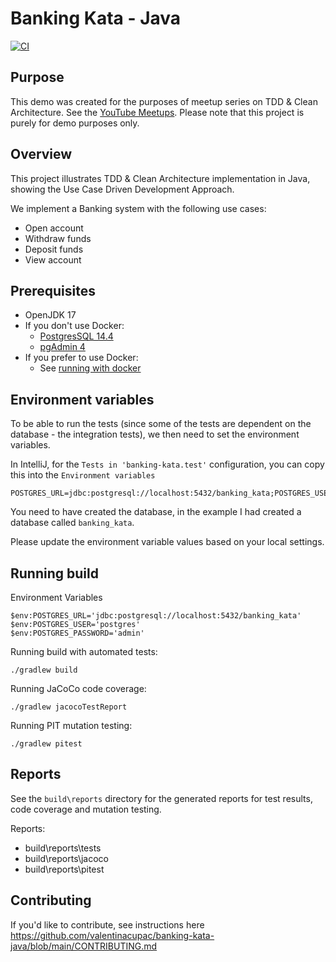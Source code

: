 # Banking Kata - Java

[![CI](https://github.com/valentinacupac/banking-kata-java/actions/workflows/ci.yaml/badge.svg)](https://github.com/valentinacupac/banking-kata-java/actions/workflows/ci.yaml)

## Purpose

This demo was created for the purposes of meetup series on TDD & Clean Architecture. See the [YouTube Meetups](https://journal.optivem.com/p/foundations-of-tdd-and-clean-architecture). Please note that this project is purely for demo purposes only.

## Overview

This project illustrates TDD & Clean Architecture implementation in Java, showing the Use Case Driven Development
Approach.

We implement a Banking system with the following use cases:

- Open account
- Withdraw funds
- Deposit funds
- View account

## Prerequisites

- OpenJDK 17
- If you don't use Docker:
    - [PostgresSQL 14.4](https://www.enterprisedb.com/downloads/postgres-postgresql-downloads)
    - [pgAdmin 4](https://www.pgadmin.org/download/)
- If you prefer to use Docker:
    - See [running with docker](./running_with_docker.md)

## Environment variables

To be able to run the tests (since some of the tests are dependent on the database - the integration tests), we then need to set the environment variables.

In IntelliJ, for the `Tests in 'banking-kata.test'` configuration, you can copy this into the `Environment variables`

```
POSTGRES_URL=jdbc:postgresql://localhost:5432/banking_kata;POSTGRES_USER=postgres;POSTGRES_PASSWORD=admin
```

You need to have created the database, in the example I had created a database called `banking_kata`. 

Please update the environment variable values based on your local settings.

## Running build

Environment Variables

```
$env:POSTGRES_URL='jdbc:postgresql://localhost:5432/banking_kata'
$env:POSTGRES_USER='postgres'
$env:POSTGRES_PASSWORD='admin'
```

Running build with automated tests:

```
./gradlew build
```

Running JaCoCo code coverage:

```
./gradlew jacocoTestReport
```

Running PIT mutation testing:

```
./gradlew pitest
```

## Reports

See the `build\reports` directory for the generated reports for test results, code coverage and mutation testing.

Reports:

- build\reports\tests
- build\reports\jacoco
- build\reports\pitest

## Contributing

If you'd like to contribute, see instructions here https://github.com/valentinacupac/banking-kata-java/blob/main/CONTRIBUTING.md
